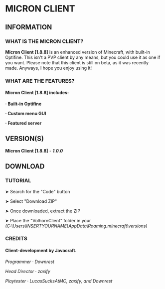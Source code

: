 # MICRON CLIENT

## INFORMATION

### WHAT IS THE MICRON CLIENT?

**Micron Client [1.8.8]** is an enhanced version of Minecraft, with built-in Optifine. This isn't a PVP client by any means, but you could use it as one if you want.
Please note that this client is still on beta, as it was recently made. Anyways, I hope you enjoy using it!

### WHAT ARE THE FEATURES?

#### **Micron Client [1.8.8]** includes:

 **· Built-in Optifine**
 
 **· Custom menu GUI**
 
 **· Featured server**
 
## VERSION(S)

**Micron Client [1.8.8]** - ***1.0.0***

## DOWNLOAD

### TUTORIAL

➤ Search for the "Code" button

➤ Select "Download ZIP"

➤ Once downloaded, extract the ZIP

➤ Place the "VolhornClient" folder in your *(C:\Users\INSERTYOURNAME\AppData\Roaming\.minecraft\versions)*

### CREDITS

#### **Client-development by Javacraft.**

 *Programmer · Downrest*
 
 *Head Director · zaxify*
 
 *Playtester · LucasSucksAtMC, zaxify, and Downrest*
